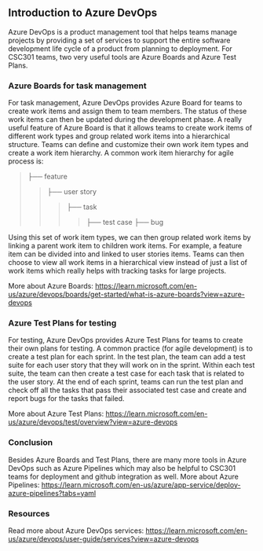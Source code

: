 ## Introduction to Azure DevOps
Azure DevOps is a product management tool that helps teams manage projects by providing a set of services to support the entire software development life cycle of a product from planning to deployment. For CSC301 teams, two very useful tools are Azure Boards and Azure Test Plans.
### Azure Boards for task management
For task management, Azure DevOps provides Azure Board for teams to create work items and assign them to team members. The status of these work items can then be updated during the development phase. 
A really useful feature of Azure Board is that it allows teams to create work items of different work types and group related work items into a hierarchical structure. Teams can define and customize their own work item types and create a work item hierarchy. A common work item hierarchy for agile process is:  
>├── feature 
>>├── user story 
>>>├── task
>>>>├── test case
>>>>├── bug

Using this set of work item types, we can then group related work items by linking a parent work item to children work items. For example, a feature item can be divided into and linked to user stories items.
Teams can then choose to view all work items in a hierarchical view instead of just a list of work items which really helps with tracking tasks for large projects.

More about Azure Boards: https://learn.microsoft.com/en-us/azure/devops/boards/get-started/what-is-azure-boards?view=azure-devops  

### Azure Test Plans for testing
For testing, Azure DevOps provides Azure Test Plans for teams to create their own plans for testing. A common practice (for agile development) is to create a test plan for each sprint. In the test plan, the team can add a test suite for each user story that they will work on in the sprint. Within each test suite, the team can then create a test case for each task that is related to the user story. At the end of each sprint, teams can run the test plan and check off all the tasks that pass their associated test case and create and report bugs for the tasks that failed.

More about Azure Test Plans: https://learn.microsoft.com/en-us/azure/devops/test/overview?view=azure-devops 

### Conclusion
Besides Azure Boards and Test Plans, there are many more tools in Azure DevOps such as Azure Pipelines which may also be helpful to CSC301 teams for deployment and github integration as well. 
More about Azure Pipelines: https://learn.microsoft.com/en-us/azure/app-service/deploy-azure-pipelines?tabs=yaml 

### Resources
Read more about Azure DevOps services: https://learn.microsoft.com/en-us/azure/devops/user-guide/services?view=azure-devops 